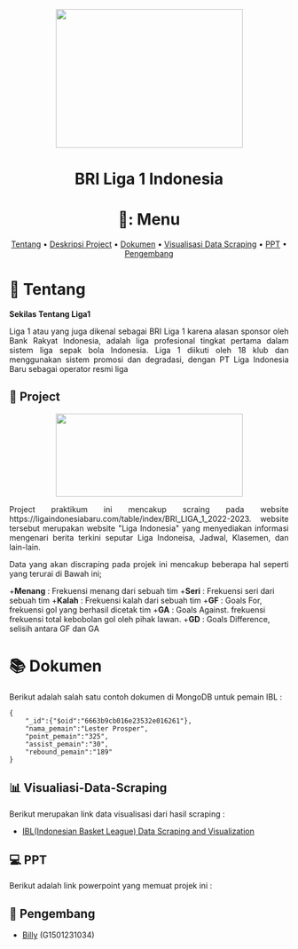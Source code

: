 

<div align="center">

<img src="https://github.com/billyawan/prakmds/assets/142286540/eae03ac9-ae5e-41a2-a2a8-6e6a08d2a246" width="337" height="250">



# BRI Liga 1 Indonesia 

<p align="center">
    
# 🧦: Menu

</p>

[Tentang](#newspaper-tentang)
•
[Deskripsi Project](#open_book-Project)
•
[Dokumen](#books-Dokumen)
•
[Visualisasi Data Scraping](#bar_chart-visualisasi-data-scraping)
•
[PPT](#computer-PPT)
•
[Pengembang](#compass-Pengembang)


</div>

# :newspaper: Tentang

**Sekilas Tentang Liga1**

<p align="justify">
Liga 1 atau yang juga dikenal sebagai BRI Liga 1 karena alasan sponsor oleh Bank Rakyat Indonesia, adalah liga profesional tingkat pertama dalam sistem liga sepak bola Indonesia. Liga 1 diikuti oleh 18 klub dan menggunakan sistem promosi dan degradasi, dengan PT Liga Indonesia Baru sebagai operator resmi liga
</p>


## :open_book: Project 

    
<div align="center">

<img src="https://github.com/billyawan/prakmds/assets/142286540/4cfc9e10-fee1-4cc9-aa7a-0b8f51bcac95" width="337" height="150">

</p>

<p align="justify">
Project praktikum ini mencakup scraing pada website https://ligaindonesiabaru.com/table/index/BRI_LIGA_1_2022-2023. website tersebut merupakan website "Liga Indonesia" yang menyediakan informasi mengenari berita terkini seputar Liga Indoneisa, Jadwal, Klasemen, dan lain-lain.
</p>


</div>

<p align="justify">
Data yang akan discraping pada projek ini mencakup beberapa hal seperti yang terurai di Bawah ini;
 </p>

 <p align="justify">
      
+**Menang**	: Frekuensi menang dari sebuah tim
+**Seri**	: Frekuensi seri dari sebuah tim
+**Kalah**	: Frekuensi kalah dari sebuah tim
+**GF**	: Goals For, frekuensi gol yang berhasil dicetak tim
+**GA**	: Goals Against. frekuensi frekuensi total kebobolan gol 	  oleh pihak lawan. 
+**GD**	: Goals Difference, selisih antara GF dan GA

</p>


# :books: Dokumen
Berikut adalah salah satu contoh dokumen di MongoDB untuk pemain IBL :
```mongodb
{
    "_id":{"$oid":"6663b9cb016e23532e016261"},
    "nama_pemain":"Lester Prosper",
    "point_pemain":"325",
    "assist_pemain":"30",
    "rebound_pemain":"189"
}
```

## :bar_chart: Visualiasi-Data-Scraping
Berikut merupakan link data visualisasi dari hasil scraping : 
+ [IBL(Indonesian Basket League) Data Scraping and Visualization](https://rpubs.com/alifviansyah/iblscraping)


## :computer: PPT
Berikut adalah link powerpoint yang memuat projek ini :




## :compass: Pengembang
+ [Billy](https://github.com/billyawan) (G1501231034)
